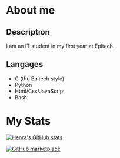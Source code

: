 # About me
## Description
  I am an IT student in my first year at Epitech.

## Langages
  * C (the Epitech style)
  * Python
  * Html/Css/JavaScript
  * Bash

# My Stats

[![Henra's GitHub stats](https://github-readme-stats.vercel.app/api?username=HenraL&show_icons=true&theme=blue-green)](https://github.com/anuraghazra/github-readme-stats)

[![GitHub marketplace](https://img.shields.io/github/v/tag/platane/snk?label=marketplace&logo=github&sort=semver&style=flat-square)](https://github.com/marketplace/actions/generate-snake-game-from-github-contribution-grid)
